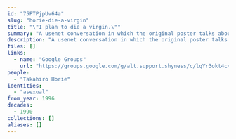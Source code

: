 ```yaml
---
id: "75PTPjpUv64a"
slug: "horie-die-a-virgin"
title: "\"I plan to die a virgin.\""
summary: "A usenet conversation in which the original poster talks about being asexual"
description: "A usenet conversation in which the original poster talks about being asexual, and commenters try to convince them they're not (CW: acephobia)"
files: []
links:
  - name: "Google Groups"
    url: "https://groups.google.com/g/alt.support.shyness/c/lqYr3okt4c4?hl=en&pli=1"
people:
  - "Takahiro Horie"
identities:
  - "asexual"
from_year: 1996
decades:
  - 1990
collections: []
aliases: []
---
```

